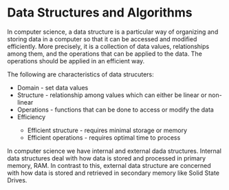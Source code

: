 <h1>Data Structures and Algorithms</h1>

<p>
In computer science, a data structure is a particular way of organizing and storing data in a computer so that it can be accessed and modified efficiently. More precisely, it is a collection of data values, relationships among them, and the operations that can be applied to the data. The operations should be applied in an efficient way.
</p>

The following are characteristics of data strucuters:
<ul>
<li>Domain - set data values</li>
<li>Structure - relationship among values which can either be linear or non-linear</li>
<li>Operations - functions that can be done to access or modify the data</li>
<li>Efficiency</li>
<ul>
<li>Efficient structure - requires minimal storage or memory</li>
<li>Efficient operations - requires optimal time to process</li>
</ul>
</ul>

<p>
In computer science we have internal and external dada structures. Internal data structures deal with how data is stored and processed in primary memory, RAM. In contrast to this, external data structure are concerned with how data is stored and retrieved in secondary memory like Solid State Drives.
</p>
